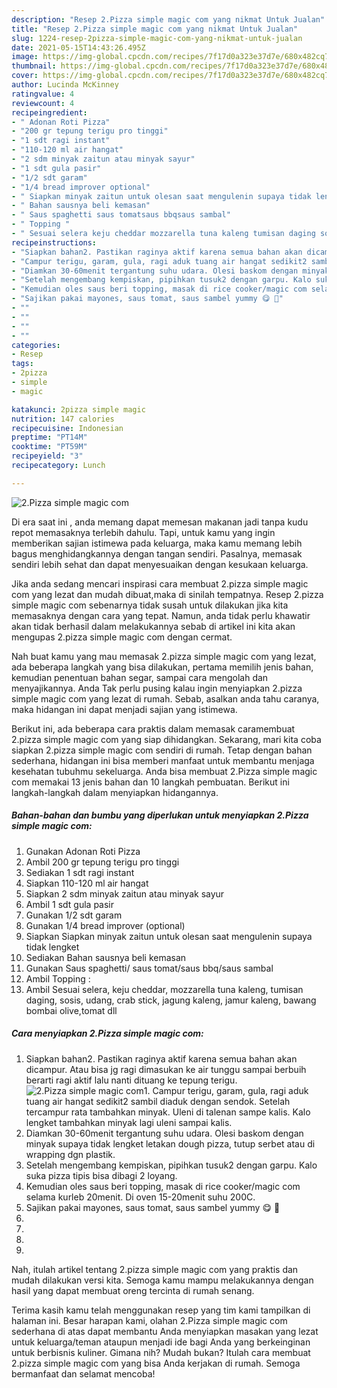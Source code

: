 ```yaml
---
description: "Resep 2.Pizza simple magic com yang nikmat Untuk Jualan"
title: "Resep 2.Pizza simple magic com yang nikmat Untuk Jualan"
slug: 1224-resep-2pizza-simple-magic-com-yang-nikmat-untuk-jualan
date: 2021-05-15T14:43:26.495Z
image: https://img-global.cpcdn.com/recipes/7f17d0a323e37d7e/680x482cq70/2pizza-simple-magic-com-foto-resep-utama.jpg
thumbnail: https://img-global.cpcdn.com/recipes/7f17d0a323e37d7e/680x482cq70/2pizza-simple-magic-com-foto-resep-utama.jpg
cover: https://img-global.cpcdn.com/recipes/7f17d0a323e37d7e/680x482cq70/2pizza-simple-magic-com-foto-resep-utama.jpg
author: Lucinda McKinney
ratingvalue: 4
reviewcount: 4
recipeingredient:
- " Adonan Roti Pizza"
- "200 gr tepung terigu pro tinggi"
- "1 sdt ragi instant"
- "110-120 ml air hangat"
- "2 sdm minyak zaitun atau minyak sayur"
- "1 sdt gula pasir"
- "1/2 sdt garam"
- "1/4 bread improver optional"
- " Siapkan minyak zaitun untuk olesan saat mengulenin supaya tidak lengket"
- " Bahan sausnya beli kemasan"
- " Saus spaghetti saus tomatsaus bbqsaus sambal"
- " Topping "
- " Sesuai selera keju cheddar mozzarella tuna kaleng tumisan daging sosis udang crab stick jagung kaleng jamur kaleng bawang bombai olivetomat dll"
recipeinstructions:
- "Siapkan bahan2. Pastikan raginya aktif karena semua bahan akan dicampur. Atau bisa jg ragi dimasukan ke air tunggu sampai berbuih berarti ragi aktif lalu nanti dituang ke tepung terigu."
- "Campur terigu, garam, gula, ragi aduk tuang air hangat sedikit2 sambil diaduk dengan sendok. Setelah tercampur rata tambahkan minyak. Uleni di talenan sampe kalis. Kalo lengket tambahkan minyak lagi uleni sampai kalis."
- "Diamkan 30-60menit tergantung suhu udara. Olesi baskom dengan minyak supaya tidak lengket letakan dough pizza, tutup serbet atau di wrapping dgn plastik."
- "Setelah mengembang kempiskan, pipihkan tusuk2 dengan garpu. Kalo suka pizza tipis bisa dibagi 2 loyang."
- "Kemudian oles saus beri topping, masak di rice cooker/magic com selama kurleb 20menit. Di oven 15-20menit suhu 200C."
- "Sajikan pakai mayones, saus tomat, saus sambel yummy 😋 🍕"
- ""
- ""
- ""
- ""
categories:
- Resep
tags:
- 2pizza
- simple
- magic

katakunci: 2pizza simple magic 
nutrition: 147 calories
recipecuisine: Indonesian
preptime: "PT14M"
cooktime: "PT59M"
recipeyield: "3"
recipecategory: Lunch

---
```



![2.Pizza simple magic com](https://img-global.cpcdn.com/recipes/7f17d0a323e37d7e/680x482cq70/2pizza-simple-magic-com-foto-resep-utama.jpg)

Di era  saat ini , anda memang dapat memesan makanan jadi tanpa kudu repot memasaknya terlebih dahulu. Tapi, untuk kamu yang ingin memberikan sajian istimewa pada keluarga, maka kamu memang lebih bagus menghidangkannya dengan tangan sendiri. Pasalnya, memasak sendiri lebih sehat dan dapat menyesuaikan dengan kesukaan keluarga.

Jika anda sedang mencari inspirasi cara membuat 2.pizza simple magic com yang lezat dan mudah dibuat,maka di sinilah tempatnya. Resep 2.pizza simple magic com  sebenarnya tidak susah untuk dilakukan jika kita memasaknya dengan cara yang tepat. Namun, anda tidak perlu khawatir akan tidak berhasil dalam melakukannya 
sebab di artikel ini kita akan mengupas 2.pizza simple magic com dengan cermat.  



Nah buat kamu yang mau memasak 2.pizza simple magic com yang lezat, ada beberapa langkah yang bisa dilakukan, pertama memilih jenis bahan, kemudian penentuan bahan segar, sampai cara mengolah dan menyajikannya. Anda Tak perlu pusing kalau ingin menyiapkan 2.pizza simple magic com yang lezat di rumah. Sebab, asalkan anda  tahu caranya, maka hidangan ini dapat menjadi sajian yang istimewa.

Berikut ini, ada beberapa cara praktis  dalam memasak caramembuat 2.pizza simple magic com yang siap dihidangkan. Sekarang, mari kita coba siapkan 2.pizza simple magic com sendiri di rumah. Tetap dengan bahan sederhana, hidangan ini bisa memberi manfaat untuk membantu menjaga kesehatan tubuhmu sekeluarga. Anda bisa membuat 2.Pizza simple magic com memakai 13 jenis bahan dan 10 langkah pembuatan. Berikut ini langkah-langkah dalam menyiapkan hidangannya.

<!--inarticleads1-->

##### Bahan-bahan dan bumbu yang diperlukan untuk menyiapkan 2.Pizza simple magic com:

1. Gunakan  Adonan Roti Pizza
1. Ambil 200 gr tepung terigu pro tinggi
1. Sediakan 1 sdt ragi instant
1. Siapkan 110-120 ml air hangat
1. Siapkan 2 sdm minyak zaitun atau minyak sayur
1. Ambil 1 sdt gula pasir
1. Gunakan 1/2 sdt garam
1. Gunakan 1/4 bread improver (optional)
1. Siapkan  Siapkan minyak zaitun untuk olesan saat mengulenin supaya tidak lengket
1. Sediakan  Bahan sausnya beli kemasan
1. Gunakan  Saus spaghetti/ saus tomat/saus bbq/saus sambal
1. Ambil  Topping :
1. Ambil  Sesuai selera, keju cheddar, mozzarella tuna kaleng, tumisan daging, sosis, udang, crab stick, jagung kaleng, jamur kaleng, bawang bombai olive,tomat dll




<!--inarticleads2-->

##### Cara menyiapkan 2.Pizza simple magic com:

1. Siapkan bahan2. Pastikan raginya aktif karena semua bahan akan dicampur. Atau bisa jg ragi dimasukan ke air tunggu sampai berbuih berarti ragi aktif lalu nanti dituang ke tepung terigu.
<img src="https://img-global.cpcdn.com/steps/b19ea32a089fcae6/160x128cq70/2pizza-simple-magic-com-langkah-memasak-1-foto.jpg" alt="2.Pizza simple magic com">1. Campur terigu, garam, gula, ragi aduk tuang air hangat sedikit2 sambil diaduk dengan sendok. Setelah tercampur rata tambahkan minyak. Uleni di talenan sampe kalis. Kalo lengket tambahkan minyak lagi uleni sampai kalis.
1. Diamkan 30-60menit tergantung suhu udara. Olesi baskom dengan minyak supaya tidak lengket letakan dough pizza, tutup serbet atau di wrapping dgn plastik.
1. Setelah mengembang kempiskan, pipihkan tusuk2 dengan garpu. Kalo suka pizza tipis bisa dibagi 2 loyang.
1. Kemudian oles saus beri topping, masak di rice cooker/magic com selama kurleb 20menit. Di oven 15-20menit suhu 200C.
1. Sajikan pakai mayones, saus tomat, saus sambel yummy 😋 🍕
1. 
1. 
1. 
1. 




Nah, itulah artikel tentang  2.pizza simple magic com  yang praktis dan mudah dilakukan versi kita. Semoga kamu mampu melakukannya dengan hasil yang dapat membuat oreng tercinta di rumah senang. 

Terima kasih kamu telah menggunakan resep yang tim kami tampilkan di halaman ini. Besar harapan kami, olahan  2.Pizza simple magic com sederhana di atas dapat membantu Anda menyiapkan masakan yang lezat untuk keluarga/teman ataupun menjadi ide bagi Anda yang berkeinginan untuk berbisnis kuliner. Gimana nih? Mudah bukan? Itulah cara membuat 2.pizza simple magic com yang bisa Anda kerjakan di rumah. Semoga bermanfaat dan selamat mencoba!

